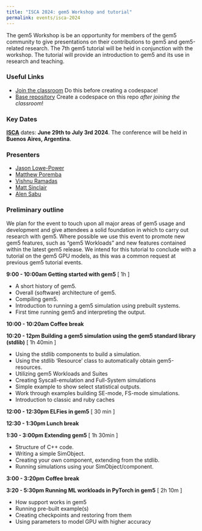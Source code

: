 ```yaml
---
title: "ISCA 2024: gem5 Workshop and tutorial"
permalink: events/isca-2024
---
```


The gem5 Workshop is be an opportunity for members of the gem5 community to give presentations on their contributions to gem5 and gem5-related research.
The 7th gem5 tutorial will be held in conjunction with the workshop.
The tutorial will provide an introduction to gem5 and its use in research and teaching.

### Useful Links

- [Join the classroom](https://classroom.github.com/a/JF8G9CYc) Do this before creating a codespace!
- [Base repository](https://github.com/gem5-ISCA24-tutorial/gem5-bootcamp-env) Create a codespace on this repo *after joining the classroom*!

### Key Dates

**[ISCA](https://iscaconf.org/isca2024/)** dates: **June 29th to July 3rd 2024**. The conference will be held in **Buenos Aires, Argentina**.

### Presenters

* [Jason Lowe-Power](https://cs.ucdavis.edu/directory/jason-lowe-power)
* [Matthew Poremba](https://scholar.google.com/citations?user=4_07_e0AAAAJ&hl=en)
* [Vishnu Ramadas](https://pages.cs.wisc.edu/~ramadas/)
* [Matt Sinclair](https://pages.cs.wisc.edu/~sinclair/)
* [Alen Sabu](https://alenks.github.io/)

### Preliminary outline

We plan for the event to touch upon all major areas of gem5 usage and development and give attendees a solid
foundation in which to carry out research with gem5. Where possible we use this event to promote new gem5 features,
such as “gem5 Workloads” and new features contained within the latest gem5 release. We intend for this tutorial to
conclude with a tutorial on the gem5 GPU models, as this was a common request at previous gem5 tutorial events.

**9:00 - 10:00am Getting started with gem5** [ 1h ]

- A short history of gem5.
- Overall (software) architecture of gem5.
- Compiling gem5.
- Introduction to running a gem5 simulation using prebuilt systems.
- First time running gem5 and interpreting the output.

**10:00 - 10:20am Coffee break**

**10:20 - 12pm Building a gem5 simulation using the gem5 standard library (stdlib)** [ 1h 40min ]
- Using the stdlib components to build a simulation.
- Using the stdlib ‘Resource’ class to automatically obtain gem5-resources.
- Utilizing gem5 Workloads and Suites
- Creating Syscall-emulation and Full-System simulations
- Simple example to show select statistical outputs.
- Work through examples building SE-mode, FS-mode simulations.
- Introduction to classic and ruby caches

**12:00 - 12:30pm ELFies in gem5** [ 30 min ]

**12:30 - 1:30pm Lunch break**

**1:30 - 3:00pm Extending gem5** [ 1h 30min ]

- Structure of C++ code.
- Writing a simple SimObject.
- Creating your own component, extending from the stdlib.
- Running simulations using your SimObject/component.

**3:00 - 3:20pm Coffee break**

**3:20 - 5:30pm Running ML workloads in PyTorch in gem5** [ 2h 10m ]

- How support works in gem5
- Running pre-built example(s)
- Creating checkpoints and restoring from them
- Using parameters to model GPU with higher accuracy
